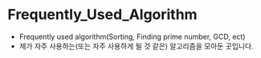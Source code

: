 # Frequently_Used_Algorithm
 * Frequently used algorithm(Sorting, Finding prime number, GCD, ect)
 * 제가 자주 사용하는(또는 자주 사용하게 될 것 같은) 알고리즘을 모아둔 곳입니다.
